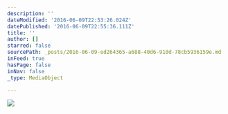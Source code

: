 ```yaml
---
description: ''
dateModified: '2016-06-09T22:53:26.024Z'
datePublished: '2016-06-09T22:55:36.111Z'
title: ''
author: []
starred: false
sourcePath: _posts/2016-06-09-ed264365-a688-40d6-910d-78cb5936159e.md
inFeed: true
hasPage: false
inNav: false
_type: MediaObject

---
```

![](https://the-grid-user-content.s3-us-west-2.amazonaws.com/0bd1fa85-885e-4f53-803a-483e7662c6ca.jpg)